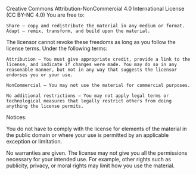 Creative Commons Attribution-NonCommercial 4.0 International License (CC BY-NC 4.0)
You are free to:

    Share — copy and redistribute the material in any medium or format.
    Adapt — remix, transform, and build upon the material.

The licensor cannot revoke these freedoms as long as you follow the license terms.
Under the following terms:

    Attribution — You must give appropriate credit, provide a link to the license, and indicate if changes were made. You may do so in any reasonable manner, but not in any way that suggests the licensor endorses you or your use.

    NonCommercial — You may not use the material for commercial purposes.

    No additional restrictions — You may not apply legal terms or technological measures that legally restrict others from doing anything the license permits.

Notices:

You do not have to comply with the license for elements of the material in the public domain or where your use is permitted by an applicable exception or limitation.

No warranties are given. The license may not give you all the permissions necessary for your intended use. For example, other rights such as publicity, privacy, or moral rights may limit how you use the material.
